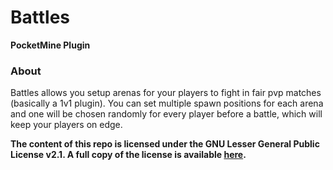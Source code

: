 Battles
===================
__PocketMine Plugin__

### About

Battles allows you setup arenas for your players to fight in fair pvp matches (basically a 1v1 plugin). You can set
multiple spawn positions for each arena and one will be chosen randomly for every player before a battle,  which will
keep your players on edge.

__The content of this repo is licensed under the GNU Lesser General Public License v2.1. A full copy of the license is
available [here](LICENSE).__

